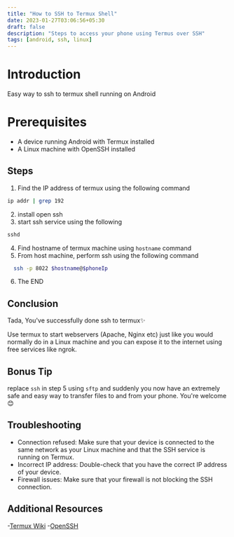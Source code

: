 ```yaml
---
title: "How to SSH to Termux Shell"
date: 2023-01-27T03:06:56+05:30
draft: false
description: "Steps to access your phone using Termus over SSH"
tags: [android, ssh, linux]
---
```


# Introduction

Easy way to ssh to termux shell running on Android

# Prerequisites

- A device running Android with Termux installed
- A Linux machine with OpenSSH installed

## Steps

1. Find the IP address of termux using the following command

```bash
ip addr | grep 192
```

2. install open ssh
3. start ssh service using the following

```bash
sshd
```

4. Find hostname of termux machine using `hostname` command
5. From host machine, perform ssh using the following command

```bash
  ssh -p 8022 $hostname@$phoneIp
```

6. The END

## Conclusion

Tada, You've successfully done ssh to termux✨

Use termux to start webservers (Apache, Nginx etc) just like you would normally do in a Linux machine and you can expose it to the internet using free services like ngrok.

## Bonus Tip

replace `ssh` in step 5 using `sftp` and suddenly you now have an extremely safe and easy way to transfer files to and from your phone. You're welcome😊

## Troubleshooting

- Connection refused: Make sure that your device is connected to the same network as your Linux machine and that the SSH service is running on Termux.
- Incorrect IP address: Double-check that you have the correct IP address of your device.
- Firewall issues: Make sure that your firewall is not blocking the SSH connection.

## Additional Resources

-[Termux Wiki](https://wiki.termux.com/wiki/Main_Page)
-[OpenSSH](https://www.openssh.com/)
